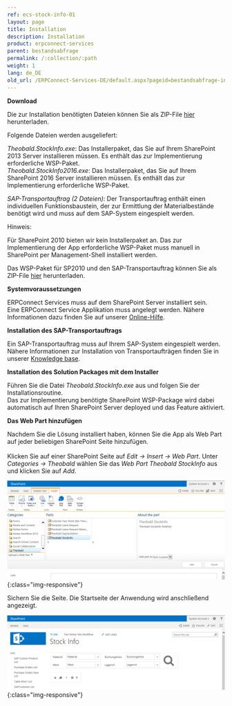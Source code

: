 ```yaml
---
ref: ecs-stock-info-01
layout: page
title: Installation
description: Installation
product: erpconnect-services
parent: bestandsabfrage
permalink: /:collection/:path
weight: 1
lang: de_DE
old_url: /ERPConnect-Services-DE/default.aspx?pageid=bestandsabfrage-install
---
```


**Download**

Die zur Installation benötigten Dateien können Sie als ZIP-File [hier](https://my.theobald-software.com/files/ECS/Theobald.StockInfo.zip) herunterladen.

Folgende Dateien werden ausgeliefert: 

*Theobald.StockInfo.exe*: Das Installerpaket, das Sie auf Ihrem SharePoint 2013 Server installieren müssen. Es enthält das zur Implementierung erforderliche WSP-Paket.  <br>
*Theobald.StockInfo2016.exe*: Das Installerpaket, das Sie auf Ihrem SharePoint 2016 Server installieren müssen. Es enthält das zur Implementierung erforderliche WSP-Paket.  
  
*SAP-Transportauftrag (2 Dateien)*: Der Transportauftrag enthält einen individuellen Funktionsbaustein, der zur Ermittlung der Materialbestände benötigt wird und muss auf dem SAP-System eingespielt werden.  


Hinweis: 

Für SharePoint 2010 bieten wir kein Installerpaket an. Das zur Implementierung der App erforderliche WSP-Paket muss manuell in SharePoint per Management-Shell installiert werden. 

Das WSP-Paket für SP2010 und den SAP-Transportauftrag können Sie als ZIP-File [hier](https://my.theobald-software.com/files/ECS/Theobald.StockInfoSP2010.zip) herunterladen.  


**Systemvoraussetzungen** 

ERPConnect Services muss auf dem SharePoint Server installiert sein.<br>
Eine ERPConnect Service Applikation muss angelegt werden. Nähere Informationen dazu finden Sie auf unserer [Online-Hilfe](../../ecs-de/ecs-runtime/ecs-konfiguration/ecs-application-anlegen).   



**Installation des SAP-Transportauftrags**

Ein SAP-Transportauftrag muss auf Ihrem SAP-System eingespielt werden. Nähere Informationen zur Installation von Transportaufträgen finden Sie in unserer [Knowledge base](https://my.theobald-software.com/index.php?/Knowledgebase/Article/View/68/0/how-to-import-an-sap-transport-request-with-the-transport-management-system-stms).


**Installation des Solution Packages mit dem Installer**

Führen Sie die Datei *Theobald.StockInfo.exe* aus und folgen Sie der Installationsroutine.<br> 
Das zur Implementierung benötigte SharePoint WSP-Package wird dabei automatisch auf Ihren SharePoint Server deployed und das Feature aktiviert. 


**Das Web Part hinzufügen** 

Nachdem Sie die Lösung installiert haben, können Sie die App als Web Part auf jeder beliebigen SharePoint Seite hinzufügen. <br>  
Klicken Sie auf einer SharePoint Seite auf *Edit -> Insert -> Web Part*. Unter *Categories -> Theobald*  wählen Sie das *Web Part Theobald StockInfo* aus und klicken Sie auf *Add*.

![ECS-BIA-StockInfo7](/img/content/ECS-BIA-StockInfo7.png){:class="img-responsive"}

Sichern Sie die Seite. Die Startseite der Anwendung wird anschließend angezeigt. 

![ECS-BIA-StockInfo8](/img/content/ECS-BIA-StockInfo8.png){:class="img-responsive"}

